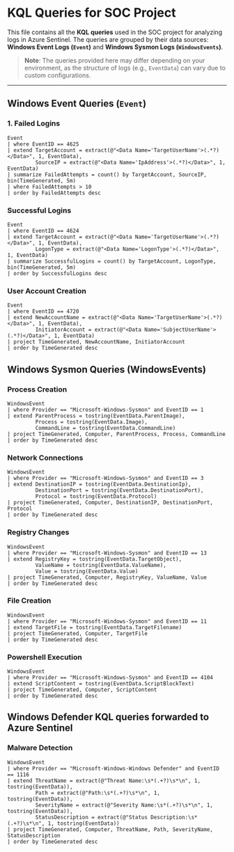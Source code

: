 # KQL Queries for SOC Project

This file contains all the **KQL queries** used in the SOC project for analyzing logs in Azure Sentinel. The queries are grouped by their data sources: **Windows Event Logs (`Event`)** and **Windows Sysmon Logs (`WindowsEvents`)**.

> **Note**: The queries provided here may differ depending on your environment, as the structure of logs (e.g., `EventData`) can vary due to custom configurations.

---

## **Windows Event Queries (`Event`)**

### **1. Failed Logins**
```kql
Event
| where EventID == 4625
| extend TargetAccount = extract(@"<Data Name='TargetUserName'>(.*?)</Data>", 1, EventData),
         SourceIP = extract(@"<Data Name='IpAddress'>(.*?)</Data>", 1, EventData)
| summarize FailedAttempts = count() by TargetAccount, SourceIP, bin(TimeGenerated, 5m)
| where FailedAttempts > 10
| order by FailedAttempts desc
```

### Successful Logins
```kql
Event
| where EventID == 4624
| extend TargetAccount = extract(@"<Data Name='TargetUserName'>(.*?)</Data>", 1, EventData),
         LogonType = extract(@"<Data Name='LogonType'>(.*?)</Data>", 1, EventData)
| summarize SuccessfulLogins = count() by TargetAccount, LogonType, bin(TimeGenerated, 5m)
| order by SuccessfulLogins desc
```

### User Account Creation
```kql
Event
| where EventID == 4720
| extend NewAccountName = extract(@"<Data Name='TargetUserName'>(.*?)</Data>", 1, EventData),
         InitiatorAccount = extract(@"<Data Name='SubjectUserName'>(.*?)</Data>", 1, EventData)
| project TimeGenerated, NewAccountName, InitiatorAccount
| order by TimeGenerated desc
```

## **Windows Sysmon Queries (WindowsEvents)**

### Process Creation
```kql
WindowsEvent
| where Provider == "Microsoft-Windows-Sysmon" and EventID == 1
| extend ParentProcess = tostring(EventData.ParentImage),
         Process = tostring(EventData.Image),
         CommandLine = tostring(EventData.CommandLine)
| project TimeGenerated, Computer, ParentProcess, Process, CommandLine
| order by TimeGenerated desc
```

### Network Connections
```kql
WindowsEvent
| where Provider == "Microsoft-Windows-Sysmon" and EventID == 3
| extend DestinationIP = tostring(EventData.DestinationIp),
         DestinationPort = tostring(EventData.DestinationPort),
         Protocol = tostring(EventData.Protocol)
| project TimeGenerated, Computer, DestinationIP, DestinationPort, Protocol
| order by TimeGenerated desc
```
### Registry Changes
```kql
WindowsEvent
| where Provider == "Microsoft-Windows-Sysmon" and EventID == 13
| extend RegistryKey = tostring(EventData.TargetObject),
         ValueName = tostring(EventData.ValueName),
         Value = tostring(EventData.Value)
| project TimeGenerated, Computer, RegistryKey, ValueName, Value
| order by TimeGenerated desc
```

### File Creation
```kql
WindowsEvent
| where Provider == "Microsoft-Windows-Sysmon" and EventID == 11
| extend TargetFile = tostring(EventData.TargetFilename)
| project TimeGenerated, Computer, TargetFile
| order by TimeGenerated desc
```

### Powershell Execution
```kql
WindowsEvent
| where Provider == "Microsoft-Windows-Sysmon" and EventID == 4104
| extend ScriptContent = tostring(EventData.ScriptBlockText)
| project TimeGenerated, Computer, ScriptContent
| order by TimeGenerated desc
```

## Windows Defender KQL queries forwarded to Azure Sentinel

### Malware Detection
```kql
WindowsEvent
| where Provider == "Microsoft-Windows-Windows Defender" and EventID == 1116
| extend ThreatName = extract(@"Threat Name:\s*(.+?)\s*\n", 1, tostring(EventData)),
         Path = extract(@"Path:\s*(.+?)\s*\n", 1, tostring(EventData)),
         SeverityName = extract(@"Severity Name:\s*(.+?)\s*\n", 1, tostring(EventData)),
         StatusDescription = extract(@"Status Description:\s*(.+?)\s*\n", 1, tostring(EventData))
| project TimeGenerated, Computer, ThreatName, Path, SeverityName, StatusDescription
| order by TimeGenerated desc
```
